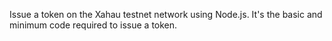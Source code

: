 Issue a token on the Xahau testnet network using Node.js. It's the basic and minimum code required to issue a token.
